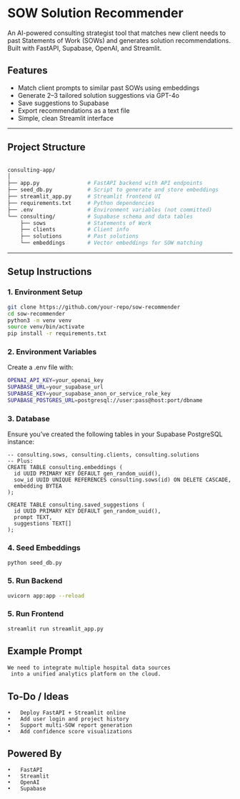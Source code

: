# SOW Solution Recommender

An AI-powered consulting strategist tool that matches new client needs to past Statements of Work (SOWs) and generates solution recommendations. Built with FastAPI, Supabase, OpenAI, and Streamlit.

## Features

- Match client prompts to similar past SOWs using embeddings
- Generate 2–3 tailored solution suggestions via GPT-4o
- Save suggestions to Supabase
- Export recommendations as a text file
- Simple, clean Streamlit interface

---

## Project Structure

```bash

consulting-app/
│
├── app.py               # FastAPI backend with API endpoints
├── seed_db.py           # Script to generate and store embeddings
├── streamlit_app.py     # Streamlit frontend UI
├── requirements.txt     # Python dependencies
├── .env                 # Environment variables (not committed)
└── consulting/          # Supabase schema and data tables
    ├── sows             # Statements of Work
    ├── clients          # Client info
    ├── solutions        # Past solutions
    └── embeddings       # Vector embeddings for SOW matching
```
---

## Setup Instructions

### 1. Environment Setup

```bash
git clone https://github.com/your-repo/sow-recommender
cd sow-recommender
python3 -m venv venv
source venv/bin/activate
pip install -r requirements.txt
```

### 2. Environment Variables

Create a .env file with:
```bash
OPENAI_API_KEY=your_openai_key
SUPABASE_URL=your_supabase_url
SUPABASE_KEY=your_supabase_anon_or_service_role_key
SUPABASE_POSTGRES_URL=postgresql://user:pass@host:port/dbname
```

### 3. Database

Ensure you’ve created the following tables in your Supabase PostgreSQL instance:

```postgresql
-- consulting.sows, consulting.clients, consulting.solutions
-- Plus:
CREATE TABLE consulting.embeddings (
  id UUID PRIMARY KEY DEFAULT gen_random_uuid(),
  sow_id UUID UNIQUE REFERENCES consulting.sows(id) ON DELETE CASCADE,
  embedding BYTEA
);

CREATE TABLE consulting.saved_suggestions (
  id UUID PRIMARY KEY DEFAULT gen_random_uuid(),
  prompt TEXT,
  suggestions TEXT[]
);
```

### 4. Seed Embeddings

```bash
python seed_db.py
```

### 5. Run Backend

```bash
uvicorn app:app --reload
```

### 5. Run Frontend

```bash
streamlit run streamlit_app.py
```

## Example Prompt

```bash
We need to integrate multiple hospital data sources
 into a unified analytics platform on the cloud.
```

## To-Do / Ideas
	•	Deploy FastAPI + Streamlit online
	•	Add user login and project history
	•	Support multi-SOW report generation
	•	Add confidence score visualizations


## Powered By

	•	FastAPI
	•	Streamlit
	•	OpenAI
	•	Supabase
